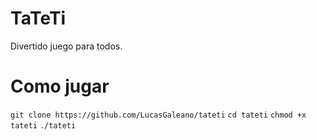 # TaTeTi

Divertido juego para todos.

# Como jugar
`git clone https://github.com/LucasGaleano/tateti`
`cd tateti`
`chmod +x tateti`
`./tateti`
